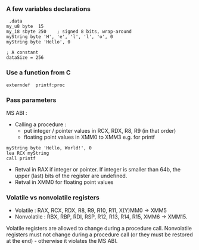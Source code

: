 ### A few variables declarations 

```
 .data
my_u8 byte  15
my_i8 sbyte 250    ; signed 8 bits, wrap-around 
myString byte 'H', 'e', 'l', 'l', 'o', 0              
myString byte 'Hello', 0

; A constant 
dataSize = 256
```

### Use a function from C

```
externdef  printf:proc
```

### Pass parameters 

MS ABI :

- Calling a procedure : 
    - put integer / pointer values in RCX, RDX, R8, R9 (in that order)
    - floating point values in XMM0 to XMM3
e.g. for printf 
```
myString byte 'Hello, World!', 0
lea RCX myString
call printf
```

- Retval in RAX if integer or pointer. If integer is smaller than 64b, 
the upper (last) bits of the register are undefined. 
- Retval in XMM0 for floating point values 


### Volatile vs nonvolatile registers 

- Volatile : RAX, RCX, RDX, R8, R9, R10, R11, X(Y)MM0 -> XMM5
- Nonvolatile : RBX, RBP, RDI, RSP, R12, R13, R14, R15, XMM6 -> XMM15.  

Volatile registers are allowed to change during a procedure call. 
Nonvolatile registers must not change during a procedure call (or they must 
be restored at the end) - otherwise it violates the MS ABI. 


